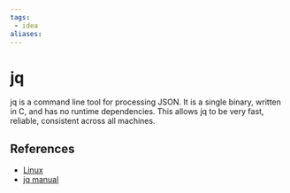 ```yaml
---
tags:
 - idea
aliases:
---
```


# jq

jq is a command line tool for processing JSON. It is a single binary, written in C, and has no runtime dependencies. This allows jq to be very fast, reliable, consistent across all machines.

## References

- [Linux](Linux.md)
- [jq manual](https://jqlang.github.io/jq/manual/)
